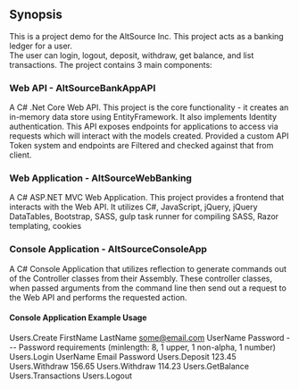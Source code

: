 ## Synopsis

This is a project demo for the AltSource Inc. This project acts as a banking ledger for a user.  
The user can login, logout, deposit, withdraw, get balance, and list transactions.
The project contains 3 main components:

### Web API - AltSourceBankAppAPI
A C# .Net Core Web API. This project is the core functionality - it creates an in-memory data store using EntityFramework.
It also implements Identity authentication.  This API exposes endpoints for applications to access via requests which will 
interact with the models created.  Provided a custom API Token system and endpoints are Filtered and checked against that from client.

### Web Application - AltSourceWebBanking
A C# ASP.NET MVC Web Application.  This project provides a frontend that interacts with the Web API.
It utilizes C#, JavaScript, jQuery, jQuery DataTables, Bootstrap, SASS, gulp task runner for compiling SASS,
Razor templating, cookies

### Console Application - AltSourceConsoleApp
A C# Console Application that utilizes reflection to generate commands out of the Controller classes from their Assembly.
These controller classes, when passed arguments from the command line then send out a request to the Web API
and performs the requested action.

#### Console Application Example Usage
Users.Create FirstName LastName some@email.com UserName Password     --- Password requirements (minlength: 8, 1 upper, 1 non-alpha, 1 number)
Users.Login UserName Email Password
Users.Deposit 123.45
Users.Withdraw 156.65
Users.Withdraw 114.23
Users.GetBalance
Users.Transactions
Users.Logout